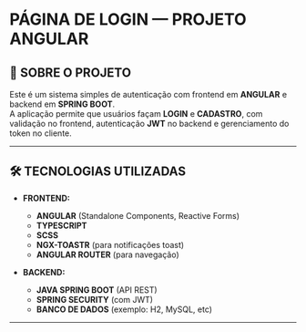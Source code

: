 # **PÁGINA DE LOGIN — PROJETO ANGULAR**

## 🚀 **SOBRE O PROJETO**

Este é um sistema simples de autenticação com frontend em **ANGULAR** e backend em **SPRING BOOT**.  
A aplicação permite que usuários façam **LOGIN** e **CADASTRO**, com validação no frontend, autenticação **JWT** no backend e gerenciamento do token no cliente.

---

## 🛠 **TECNOLOGIAS UTILIZADAS**

- **FRONTEND:**  
  - **ANGULAR** (Standalone Components, Reactive Forms)  
  - **TYPESCRIPT**  
  - **SCSS**  
  - **NGX-TOASTR** (para notificações toast)  
  - **ANGULAR ROUTER** (para navegação)  

- **BACKEND:**  
  - **JAVA SPRING BOOT** (API REST)  
  - **SPRING SECURITY** (com JWT)  
  - **BANCO DE DADOS** (exemplo: H2, MySQL, etc)  

---



